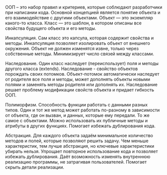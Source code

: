 ООП – это набор правил и критериев, которые соблюдают разработчики при написании кода.
Основной концепцией является понятие объекта и его взаимодействие с другими объектами.
Объект — это экземпляр какого-то класса.
Класс — это шаблон, в котором описаны все свойства будущего объекта и его методы.

Инкапсуляция.
Сам класс это капсула, которая содержит свойства и методы. 
Инкапсуляция позволяет изолировать объект от внешнего окружения. Объект не должен изменятся извне, только через собственные методы.
Минимизирует число связей между классами.

Наследование.
Один класс наследует (переиспользует) поля и методы другого класса (extends).
Наследование - свойство объектов порождать своих потомков. Объект-потомок автоматически наследует от родителя все поля и методы, может дополнять объекты новыми полями и заменять методы родителя или дополнять их.
Наследование решает проблему модификации свойств объекта и придает гибкость ООП.

Полиморфизм.
Способность функции работать с данными разных типов.
Один и тот же метод может работать по-разному в зависимости от объекта, где он вызван, и данных, которые ему передали. 
То же самое с объектами. Можно использовать их публичные методы и атрибуты в других функциях. 
Помогает избежать дублирования кода.

Абстракция.
Для каждого объекта задаём минимальное количество методов и полей, которые позволяют решить задачу. Чем меньше характеристик, тем лучше абстракция, но ключевые характеристики убирать нельзя.
Упрощает повторное использование кода и позволяет избежать дублирования. Даёт возможность изменять внутреннюю реализацию программы, не затрагивая пользователей.
Помогает скрыть детали реализации.
